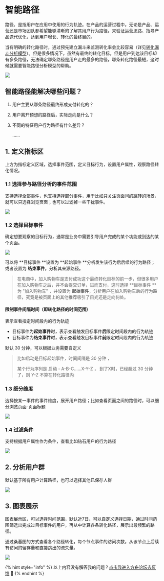 # 智能路径

路径，是指用户在应用中使用的行为轨迹。在产品的运营过程中，无论是产品、运营还是市场团队都希望能够清晰的了解其用户行为路径，来验证运营思路、指导产品迭代优化，达到用户增长、转化的最终目的。

当有明确的转化路径时，通过预先建立漏斗来监测转化率会比较容易（详见[转化漏斗分析模型](funnel.md)）。但是很多情况下，虽然有最终的转化目标，但是用户到达该目标却有多条路径，无法确定哪条路径是用户走的最多的路径，哪条转化路径最短，这时候就需要智能路径分析模型的帮助。

![](<../../.gitbook/assets/image (435).png>)

## 智能路径能解决哪些问题？

1. 用户主要从哪条路径最终形成支付转化的？
2. 用户离开预想的路径后，实际走向是什么？
3.  不同的特征用户行为路径有什么差异？

    ……

## 1. 定义指标区

上方为指标定义区域，选择事件范围，定义目标行为，设置用户属性，观察路径转化情况。

### 1.1 选择参与路径分析的事件范围

支持选择全部事件，也支持选择部分事件，用于比如只关注页面间的跳转的场景，就可以只选择浏览页面；也可以过滤掉一些干扰事件。

![](<../../.gitbook/assets/image (436).png>)

### 1.2 选择目标事件

确定想要观察的目标行为，通常是业务中需要引导用户完成的某个功能或到达的某个页面。

![](<../../.gitbook/assets/image (437).png>)

可以将 **目标事件 **设置为 **起始事件 **分析发生该行为后后续的行为路径；或者设置为 **结束事件**，分析其来源路径。

> 在电商中，加入购物车是支付成功这个最终转化目标的前一步，但很多用户在加入购物车之后，并不会提交订单，进而支付，这时选择 **目标事件 **为 "加入购物车" ，并设置为 **起始事件**，分析用户在加入购物车后的行为路径，究竟是被页面上的其他推荐吸引了目光还是走向何处。

#### 限制事件间隔时间（即转化路径的时间范围）

表示查看指定时间段内的行为轨迹

* 目标事件为**起始事件**时，表示查看触发目标事件**后**限定时间段内的行为轨迹
* 目标事件为**结束事件**时，表示查看触发目标事件**前**限定时间段内的行为轨迹

默认 30 分钟，可以根据业务需要自定义

> 比如启动是目标起始事件，时间间隔是 30 分钟 ， 
>
> 某个行为序列是 启动 - A-B-C……X-Y-Z ， 到了X时，已经超过 30 分钟了，则 Y-Z 不算在转化路径内

### 1.3 细分维度

选择按某一事件的事件维度，展开用户路径；比如查看页面之间的路径时，可以细分浏览页面-页面标题

![](<../../.gitbook/assets/image (438).png>)

### 1.4 过滤条件

支持根据用户属性作为条件，查看比如钻石用户的行为路径

![](<../../.gitbook/assets/image (439).png>)

## 2. 分析用户群

默认基于所有用户计算路径，也可以选择其他已保存人群

![](<../../.gitbook/assets/image (440).png>)

## 3. 图表展示

图表展示区，可以选择时间范围，默认近7日，可以自定义选择日期，通过时间范围筛选出完成过目标事件的用户，再从中计算各条转化路径，展示出最频繁的路径。

通过桑基图的方式查看各个路径转化，每个节点事件的访问次数，从该节点上后续有访问的留存量和直接跳出的流失量。

![](<../../.gitbook/assets/image (441).png>)

{% hint style="info" %}
以上内容没有解答我的问题？[点击我进入方舟论坛去反馈](https://www.analysysdata.com/forum/index) 🚀
{% endhint %}
